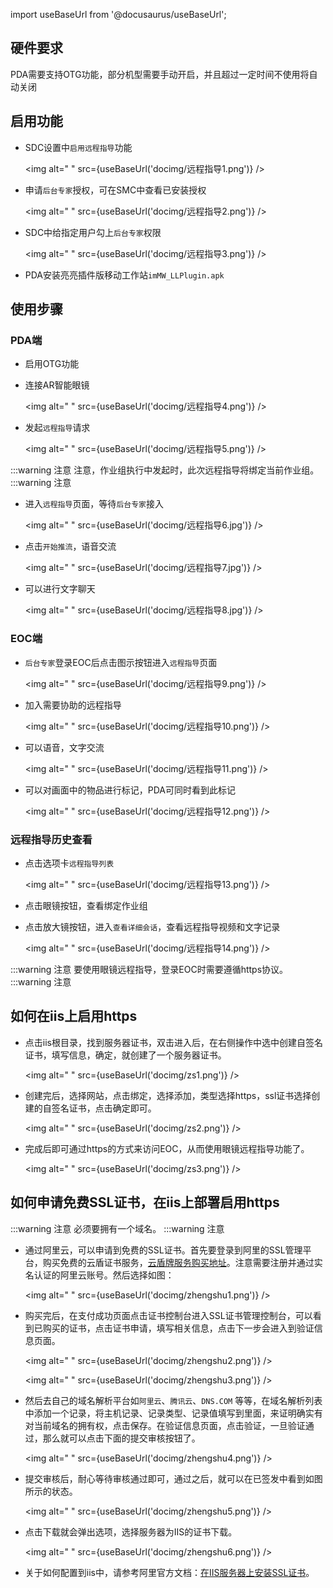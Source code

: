 
import useBaseUrl from '@docusaurus/useBaseUrl';

## 硬件要求
PDA需要支持OTG功能，部分机型需要手动开启，并且超过一定时间不使用将自动关闭
## 启用功能
* SDC设置中`启用远程指导`功能

   <img alt=" " src={useBaseUrl('docimg/远程指导1.png')} />
* 申请`后台专家`授权，可在SMC中查看已安装授权

    <img alt=" " src={useBaseUrl('docimg/远程指导2.png')} />
* SDC中给指定用户勾上`后台专家`权限

    <img alt=" " src={useBaseUrl('docimg/远程指导3.png')} />
* PDA安装亮亮插件版移动工作站`imMW_LLPlugin.apk`

## 使用步骤
### PDA端
* 启用OTG功能
* 连接AR智能眼镜

    <img alt=" " src={useBaseUrl('docimg/远程指导4.png')} />
* 发起`远程指导`请求

    <img alt=" " src={useBaseUrl('docimg/远程指导5.png')} />

:::warning 注意
注意，作业组执行中发起时，此次远程指导将绑定当前作业组。
:::warning 注意

* 进入`远程指导`页面，等待`后台专家`接入

    <img alt=" " src={useBaseUrl('docimg/远程指导6.jpg')} />
* 点击`开始推流`，语音交流

    <img alt=" " src={useBaseUrl('docimg/远程指导7.jpg')} />
* 可以进行文字聊天

    <img alt=" " src={useBaseUrl('docimg/远程指导8.jpg')} />

### EOC端
* `后台专家`登录EOC后点击图示按钮进入`远程指导`页面

    <img alt=" " src={useBaseUrl('docimg/远程指导9.png')} />
* 加入需要协助的远程指导

    <img alt=" " src={useBaseUrl('docimg/远程指导10.png')} />
* 可以语音，文字交流

    <img alt=" " src={useBaseUrl('docimg/远程指导11.png')} />
* 可以对画面中的物品进行标记，PDA可同时看到此标记

    <img alt=" " src={useBaseUrl('docimg/远程指导12.png')} />

### 远程指导历史查看
* 点击选项卡`远程指导列表`

    <img alt=" " src={useBaseUrl('docimg/远程指导13.png')} />
* 点击眼镜按钮，查看绑定作业组
* 点击放大镜按钮，进入`查看详细会话`，查看远程指导视频和文字记录

    <img alt=" " src={useBaseUrl('docimg/远程指导14.png')} />

:::warning 注意
要使用眼镜远程指导，登录EOC时需要遵循https协议。
:::warning 注意

## 如何在iis上启用https

* 点击iis根目录，找到服务器证书，双击进入后，在右侧操作中选中创建自签名证书，填写信息，确定，就创建了一个服务器证书。

  <img alt=" " src={useBaseUrl('docimg/zs1.png')} />

* 创建完后，选择网站，点击绑定，选择添加，类型选择https，ssl证书选择创建的自签名证书，点击确定即可。

  <img alt=" " src={useBaseUrl('docimg/zs2.png')} />

* 完成后即可通过https的方式来访问EOC，从而使用眼镜远程指导功能了。

  <img alt=" " src={useBaseUrl('docimg/zs3.png')} />

## 如何申请免费SSL证书，在iis上部署启用https

:::warning 注意
必须要拥有一个域名。
:::warning 注意

* 通过阿里云，可以申请到免费的SSL证书。首先要登录到阿里的SSL管理平台，购买免费的云盾证书服务，[云盾牌服务购买地址](https://common-buy.aliyun.com/?spm=5176.7968328.1266638..25d31232mel5kE&commodityCode=cas&aly_as=4Fp1KTg6D#/buy)。注意需要注册并通过实名认证的阿里云账号。然后选择如图：

  <img alt=" " src={useBaseUrl('docimg/zhengshu1.png')} />

* 购买完后，在支付成功页面点击证书控制台进入SSL证书管理控制台，可以看到已购买的证书，点击证书申请，填写相关信息，点击下一步会进入到验证信息页面。

  <img alt=" " src={useBaseUrl('docimg/zhengshu2.png')} />

  <img alt=" " src={useBaseUrl('docimg/zhengshu3.png')} />

* 然后去自己的域名解析平台如`阿里云`、`腾讯云`、`DNS.COM` 等等，在域名解析列表中添加一个记录，将主机记录、记录类型、记录值填写到里面，来证明确实有对当前域名的拥有权，点击保存。在验证信息页面，点击验证，一旦验证通过，那么就可以点击下面的提交审核按钮了。

  <img alt=" " src={useBaseUrl('docimg/zhengshu4.png')} />

* 提交审核后，耐心等待审核通过即可，通过之后，就可以在已签发中看到如图所示的状态。

  <img alt=" " src={useBaseUrl('docimg/zhengshu5.png')} />

* 点击下载就会弹出选项，选择服务器为IIS的证书下载。

  <img alt=" " src={useBaseUrl('docimg/zhengshu6.png')} />

* 关于如何配置到iis中，请参考阿里官方文档：[在IIS服务器上安装SSL证书](https://help.aliyun.com/document_detail/98729.html?spm=a2c4g.11186623.6.589.f9074c07WTOZgN)。
